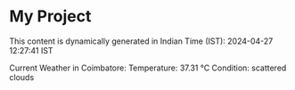 # My Project

This content is dynamically generated in Indian Time (IST): 2024-04-27 12:27:41 IST


Current Weather in Coimbatore:
Temperature: 37.31 °C
Condition: scattered clouds
